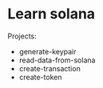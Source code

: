 # Learn solana

Projects:

* generate-keypair
* read-data-from-solana
* create-transaction
* create-token